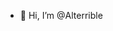 - 👋 Hi, I’m @Alterrible
<!---- 👀 I’m interested in the web devloppement
- 🌱 I’m currently learning html, css, JS, java, python, c#
- 📫 How to reach me by discord alterrible


Alterrible/Alterrible is a ✨ special ✨ repository because its `README.md` (this file) appears on your GitHub profile.
You can click the Preview link to take a look at your changes.
--->
